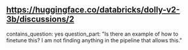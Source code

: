 ## https://huggingface.co/databricks/dolly-v2-3b/discussions/2

contains_question: yes
question_part: "Is there an example of how to finetune this? I am not finding anything in the pipeline that allows this."